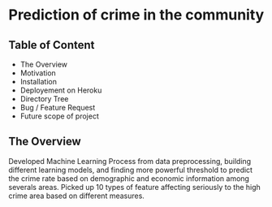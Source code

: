 # Prediction of crime in the community
## Table of Content
* The Overview 
* Motivation
* Installation
* Deployement on Heroku
* Directory Tree
* Bug / Feature Request
* Future scope of project

## The Overview
Developed Machine Learning Process from data preprocessing, building different learning models, and finding more powerful threshold to predict the crime rate based on demographic and economic information among severals areas. Picked up 10 types of feature affecting seriously to the high crime area based on different measures.

